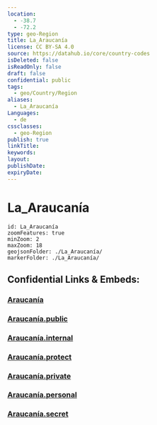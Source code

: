 ```yaml
---
location:
  - -38.7
  - -72.2
type: geo-Region
title: La_Araucanía
license: CC BY-SA 4.0
source: https://datahub.io/core/country-codes
isDeleted: false
isReadOnly: false
draft: false
confidential: public
tags:
  - geo/Country/Region
aliases:
  - La_Araucanía
Languages:
  - de
cssclasses:
  - geo-Region
publish: true
linkTitle:
keywords:
layout:
publishDate:
expiryDate:
---
```


# La_Araucanía

```leaflet
id: La_Araucanía
zoomFeatures: true 
minZoom: 2 
maxZoom: 18
geojsonFolder: ./La_Araucanía/
markerFolder: ./La_Araucanía/
```


## Confidential Links & Embeds: 

### [Araucanía](/_Standards/Earth/Continent/America~South/Chile/regions~Chile/Araucanía.md) 

### [Araucanía.public](/_public/Earth/Continent/America~South/Chile/regions~Chile/Araucanía.public.md) 

### [Araucanía.internal](/_internal/Earth/Continent/America~South/Chile/regions~Chile/Araucanía.internal.md) 

### [Araucanía.protect](/_protect/Earth/Continent/America~South/Chile/regions~Chile/Araucanía.protect.md) 

### [Araucanía.private](/_private/Earth/Continent/America~South/Chile/regions~Chile/Araucanía.private.md) 

### [Araucanía.personal](/_personal/Earth/Continent/America~South/Chile/regions~Chile/Araucanía.personal.md) 

### [Araucanía.secret](/_secret/Earth/Continent/America~South/Chile/regions~Chile/Araucanía.secret.md)

